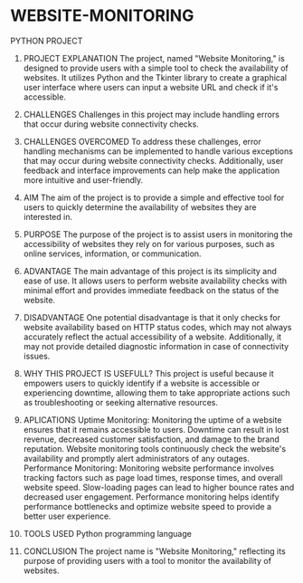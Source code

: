 # WEBSITE-MONITORING
PYTHON PROJECT
1.	PROJECT EXPLANATION
The project, named "Website Monitoring," is designed to provide users with a simple tool to check the availability of websites. It utilizes Python and the Tkinter library to create a graphical user interface where users can input a website URL and check if it's accessible.
2.	CHALLENGES
Challenges in this project may include handling errors that occur during website connectivity checks.
3.	CHALLENGES OVERCOMED
To address these challenges, error handling mechanisms can be implemented to handle various exceptions that may occur during website connectivity checks. Additionally, user feedback and interface improvements can help make the application more intuitive and user-friendly.
4.	AIM 
The aim of the project is to provide a simple and effective tool for users to quickly determine the availability of websites they are interested in.
5.	PURPOSE
The purpose of the project is to assist users in monitoring the accessibility of websites they rely on for various purposes, such as online services, information, or communication. 
6.	ADVANTAGE
The main advantage of this project is its simplicity and ease of use. It allows users to perform website availability checks with minimal effort and provides immediate feedback on the status of the website.
7.	DISADVANTAGE
One potential disadvantage is that it only checks for website availability based on HTTP status codes, which may not always accurately reflect the actual accessibility of a website. Additionally, it may not provide detailed diagnostic information in case of connectivity issues.
8.	WHY THIS PROJECT IS USEFULL?
This project is useful because it empowers users to quickly identify if a website is accessible or experiencing downtime, allowing them to take appropriate actions such as troubleshooting or seeking alternative resources.
9.	APLICATIONS 
Uptime Monitoring: Monitoring the uptime of a website ensures that it remains accessible to users. Downtime can result in lost revenue, decreased customer satisfaction, and damage to the brand reputation. Website monitoring tools continuously check the website's availability and promptly alert administrators of any outages.
Performance Monitoring: Monitoring website performance involves tracking factors such as page load times, response times, and overall website speed. Slow-loading pages can lead to higher bounce rates and decreased user engagement. Performance monitoring helps identify performance bottlenecks and optimize website speed to provide a better user experience.

10.	TOOLS USED
Python programming language
11.	CONCLUSION
The project name is "Website Monitoring," reflecting its purpose of providing users with a tool to monitor the availability of websites.
